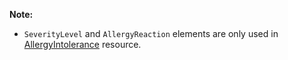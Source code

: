 **Note:**
* `SeverityLevel` and `AllergyReaction` elements are only used in [AllergyIntolerance](./StructureDefinition-NZCentralRegionAllergyIntolerance.html) resource.